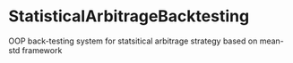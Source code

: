 # StatisticalArbitrageBacktesting

OOP back-testing system for statsitical arbitrage strategy based on mean-std framework
